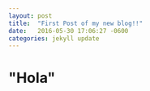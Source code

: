 ```yaml
---
layout: post
title:  "First Post of my new blog!!"
date:   2016-05-30 17:06:27 -0600
categories: jekyll update
---
```

# "Hola"

[jekyll-docs]: http://jekyllrb.com/docs/home
[jekyll-gh]:   https://github.com/jekyll/jekyll
[jekyll-talk]: https://talk.jekyllrb.com/
